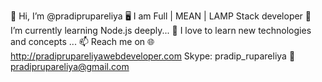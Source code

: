 👋 Hi, I’m @pradiprupareliya
🖥️ I am Full | MEAN | LAMP Stack developer
🌱 I’m currently learning Node.js deeply...
💞️ I love to learn new technologies and concepts ...
📫 Reach me on 🌐 http://pradiprupareliyawebdeveloper.com Skype: pradip_rupareliya 📧 pradiprupareliya@gmail.com
